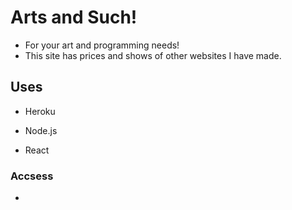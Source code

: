 # Arts and Such!

- For your art and programming needs!
- This site has prices and shows of other websites I have made.

## Uses

- Heroku

- Node.js

- React

### Accsess

- 
